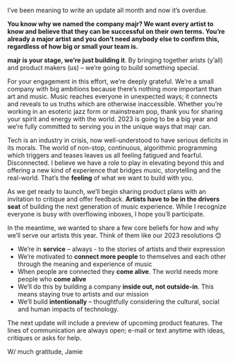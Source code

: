  I’ve been meaning to write an update all month and now it’s overdue. 

**You know why we named the company majr? We want every artist to know and believe that they can be successful on their own terms.  You’re already a major artist and you don’t need anybody else to confirm this, regardless of how big or small your team is.**

**majr is your stage, we’re just building it**. By bringing together arists (y’all) and product makers (us) – we’re going to build something special.

For your engagement in this effort, we’re deeply grateful. We’re a small company with big ambitions because there’s nothing more important than art and music. Music reaches everyone in unexpected ways; it connects and reveals to us truths which are otherwise inaccessible.  Whether you’re working in an esoteric jazz form or mainstream pop, thank you for sharing your spirit and energy with the world. 2023 is going to be a big year and we’re fully committed to serving you in the unique ways that majr can.

Tech is an industry in crisis, now well-understood to have serious deficits in its morals. The world of non-stop, continuous, algorithmic programming which triggers and teases leaves us all feeling fatigued and fearful. Disconnected. I believe we have a role to play in elevating beyond this and offering a new kind of experience that bridges music, storytelling and the real-world. That’s the **feeling** of what we want to build with you. 

As we get ready to launch, we’ll begin sharing product plans with an invitation to critique and offer feedback. **Artists have to be in the drivers seat** of building the next generation of music experience.  While I recognize everyone is busy with overflowing inboxes, I hope you’ll participate.

In the meantime, we wanted to share a few core beliefs for how and why we’ll serve our artists this year.  Think of them like our 2023 resolutions 😊

- We’re in **service** – always -  to the stories of artists and their expression
- We’re motivated to **connect more people** to themselves and each other through the meaning and experience of music
- When people are connected they **come alive**. The world needs more people who **come alive**
- We’ll do this by building a company **inside out, not outside-in**.  This means staying true to artists and our mission  
- We’ll build **intentionally** – thoughtfully considering the cultural, social and human impacts of technology.
  

The next update will include a preview of upcoming product features. The lines of communication are always open;  e-mail or text anytime with ideas, critiques or asks for help.

W/ much gratitude,
Jamie
